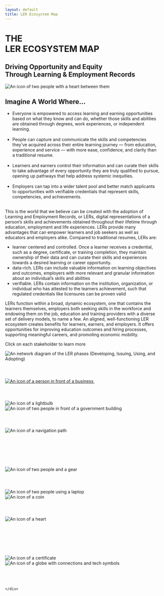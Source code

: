 ```yaml
---
layout: default
title: LER Ecosystem Map
---
```


<div class="container-fluid section-intro">
    <div class="row">
        <div class="col">

<h1 class="heading small">THE<br/> LER ECOSYSTEM MAP</h1>
<h2 class="sub-heading">Driving Opportunity and Equity<br/>
Through Learning &amp; Employment Records</h2>





<div class="body-text-small">

 <img src="https://assets-global.website-files.com/64e3ac967b3bf90d2587fa3c/64e3ac967b3bf90d2587fa5f_LER_support.svg" loading="lazy" alt="An icon of two people with a heart between them" class="imagine-image"/>

<h2 class="sub-heading imagine">Imagine A World Where...</h2>
			<ul role="list">
				<li class="body-text-medium">Everyone is empowered to access learning and earning opportunities based on what they know and can do, whether those skills and abilities are obtained through degrees, work experiences, or independent learning.<br/>‍</li>
				<li class="body-text-medium">People can capture and communicate the skills and competencies they’ve acquired across their entire learning journey — from education, experience and service — with more ease, confidence, and clarity than a traditional resume.<br/>‍</li>
				<li class="body-text-medium">Learners and earners control their information and can curate their skills to take advantage of every opportunity they are truly qualified to pursue, opening up pathways that help address systemic inequities.<br/>‍</li>
				<li class="body-text-medium">Employers can tap into a wider talent pool and better match applicants to opportunities with verifiable credentials that represent skills, competencies, and achievements.<br/>‍</li>
			</ul>

<p>This is the world that we believe can be created with the adoption of Learning and Employment Records, or LERs, digital representations of a person’s skills and achievements obtained throughout their lifetime through education, employment and life experiences. LERs provide many advantages that can empower learners and job seekers as well as educators and employers alike. Compared to traditional resumes, LERs are:

* learner centered and controlled. Once a learner receives a credential, such as a degree, certificate, or training completion, they maintain ownership of their data and can curate their skills and experiences towards a desired learning or career opportunity.
* data-rich. LERs can include valuable information on learning objectives and outcomes, employers with more relevant and granular information about an individual’s skills and abilities
* verifiable. LERs contain information on the institution, organization, or individual who has attested to the learners achievement, such that regulated credentials like licensures can be proven valid 


<p>LERs function within a broad, dynamic ecosystem, one that contains the learners themselves, employers both seeking skills in the workforce and endowing them on the job, education and training providers with a diverse set of delivery models, to name a few. An aligned, well-functioning LER ecosystem creates benefits for learners, earners, and employers. It offers opportunities for improving education outcomes and hiring processes, supporting meaningful careers, and promoting economic mobility.
	
	
 <span class="cta">Click on each stakeholder to learn more</span></p>
	
</div></div>
<div class="col">
<div class="w-100">
<div class="stakeholder-map">
					<img src="https://assets-global.website-files.com/64e3ac967b3bf90d2587fa3c/64e3ac967b3bf90d2587fa54_Group%2039.svg" loading="lazy" alt="An network diagram of the LER phases (Developing, Issuing, Using, and Adopting)" class="map-center-image"/>
					<div Map="ecosystem" Title="employers" data-w-id="3aab1c56-4d0d-3f57-4876-0e4fa2a6e9a5" class="stakeholder employers shift">
					<h4 style="opacity:0" class="nav-heading small">Employers</h4>
					<a href="/employers"><img src="https://assets-global.website-files.com/64e3ac967b3bf90d2587fa3c/64e3ac967b3bf90d2587fa52_Frame%204.svg" loading="lazy" alt="An icon of a person in front of a business" class="stakeholder-icon"/>
					<img src="https://assets-global.website-files.com/64e3ac967b3bf90d2587fa3c/64e3ac967b3bf90d2587fa44_Ellipse%2046.svg" loading="lazy" title="employers" alt="" class="icon-selected shift"/></a>
				</div>
				<div Map="ecosystem" Title="ler-solutions-providers" data-w-id="3aab1c56-4d0d-3f57-4876-0e4fa2a6e9aa" class="stakeholder solutions shift">
					<h4 style="opacity:0" class="nav-heading small">LER Solution Providers</h4>
					<img src="https://assets-global.website-files.com/64e3ac967b3bf90d2587fa3c/64e3ac967b3bf90d2587fa53_Frame%206.svg" loading="lazy" alt="An icon of a lightbulb" class="stakeholder-icon"/>
					<img src="https://assets-global.website-files.com/64e3ac967b3bf90d2587fa3c/64e3ac967b3bf90d2587fa44_Ellipse%2046.svg" loading="lazy" title="ler-solutions-providers" alt="" class="icon-selected shift"/>
				</div>
				<div Map="ecosystem" Title="governance" data-w-id="3aab1c56-4d0d-3f57-4876-0e4fa2a6e9af" class="stakeholder governance shift"><img src="https://assets-global.website-files.com/64e3ac967b3bf90d2587fa3c/64e3ac967b3bf90d2587fa4a_Frame%2011.svg" loading="lazy" alt="An icon of two people in front of a government building" class="stakeholder-icon"/>
					<h4 style="opacity:0" class="nav-heading small">Governance</h4>
					<img src="https://assets-global.website-files.com/64e3ac967b3bf90d2587fa3c/64e3ac967b3bf90d2587fa44_Ellipse%2046.svg" loading="lazy" title="governance" alt="" class="icon-selected"/>
				</div>
				<div Map="ecosystem" Title="career-navigators" data-w-id="3aab1c56-4d0d-3f57-4876-0e4fa2a6e9b4" class="stakeholder navigators shift">
					<img src="https://assets-global.website-files.com/64e3ac967b3bf90d2587fa3c/64e3ac967b3bf90d2587fa43_Frame%2012.svg" loading="lazy" alt="An icon of a navigation path" class="stakeholder-icon"/>
					<h4 style="opacity:0" class="nav-heading small">Career Navigators</h4>
					<img src="https://assets-global.website-files.com/64e3ac967b3bf90d2587fa3c/64e3ac967b3bf90d2587fa44_Ellipse%2046.svg" loading="lazy" title="career-navigators" alt="" class="icon-selected"/>
				</div>
				<div Map="ecosystem" Title="hr-systems" data-w-id="3aab1c56-4d0d-3f57-4876-0e4fa2a6e9b9" class="stakeholder hr shift">
					<h4 style="opacity:0" class="nav-heading small">HR Systems</h4>
					<img src="https://assets-global.website-files.com/64e3ac967b3bf90d2587fa3c/64e3ac967b3bf90d2587fa58_Frame%209.svg" loading="lazy" alt="An icon of two people and a gear" class="stakeholder-icon"/>
					<img src="https://assets-global.website-files.com/64e3ac967b3bf90d2587fa3c/64e3ac967b3bf90d2587fa44_Ellipse%2046.svg" loading="lazy" title="hr-systems" alt="" class="icon-selected shift"/>
				</div>
				<div Map="ecosystem" Title="learners-earners" data-w-id="3aab1c56-4d0d-3f57-4876-0e4fa2a6e9be" class="stakeholder learners shift">
					<h4 style="opacity:0" class="nav-heading small">Learners and Earners</h4>
					<img src="https://assets-global.website-files.com/64e3ac967b3bf90d2587fa3c/64e3ac967b3bf90d2587fa5d_Frame%203.svg" loading="lazy" alt="An icon of two people using a laptop" class="stakeholder-icon"/>
					<img src="https://assets-global.website-files.com/64e3ac967b3bf90d2587fa3c/64e3ac967b3bf90d2587fa44_Ellipse%2046.svg" loading="lazy" title="learners-earners" alt="" class="icon-selected shift"/>
				</div>
				<div Map="ecosystem" Title="funders" data-w-id="3aab1c56-4d0d-3f57-4876-0e4fa2a6e9c3" class="stakeholder funders shift">
					<img src="https://assets-global.website-files.com/64e3ac967b3bf90d2587fa3c/64e3ac967b3bf90d2587fa4b_Frame%2010.svg" loading="lazy" alt="An icon of a coin" class="stakeholder-icon"/>
					<h4 style="opacity:0" class="nav-heading small">Funders</h4>
					<img src="https://assets-global.website-files.com/64e3ac967b3bf90d2587fa3c/64e3ac967b3bf90d2587fa44_Ellipse%2046.svg" loading="lazy" title="funders" alt="" class="icon-selected"/>
				</div>
				<div Map="ecosystem" Title="supporting-systems" data-w-id="3aab1c56-4d0d-3f57-4876-0e4fa2a6e9c8" class="stakeholder supporting shift">
					<img src="https://assets-global.website-files.com/64e3ac967b3bf90d2587fa3c/64e3ac967b3bf90d2587fa48_Frame%208.svg" loading="lazy" alt="An icon of a heart" class="stakeholder-icon"/>
					<h4 style="opacity:0" class="nav-heading small">Supporting Systems</h4>
					<img src="https://assets-global.website-files.com/64e3ac967b3bf90d2587fa3c/64e3ac967b3bf90d2587fa44_Ellipse%2046.svg" loading="lazy" title="supporting-systems" alt="" class="icon-selected"/>
				</div>
				<div Map="ecosystem" Title="credentialing-organizations" data-w-id="3aab1c56-4d0d-3f57-4876-0e4fa2a6e9cd" class="stakeholder credentialing shift">
					<h4 style="opacity:0" class="nav-heading small">Credentialing Organizations</h4>
					<img src="https://assets-global.website-files.com/64e3ac967b3bf90d2587fa3c/64e3ac967b3bf90d2587fa4f_Frame%205.svg" loading="lazy" alt="An icon of a certificate" class="stakeholder-icon"/>
					<img src="https://assets-global.website-files.com/64e3ac967b3bf90d2587fa3c/64e3ac967b3bf90d2587fa44_Ellipse%2046.svg" loading="lazy" title="credentialing-organizations" alt="" class="icon-selected shift"/>
				</div>
				<div Map="ecosystem" Title="data-standards-bodies" data-w-id="3aab1c56-4d0d-3f57-4876-0e4fa2a6e9d2" class="stakeholder standards shift">
					<img src="https://assets-global.website-files.com/64e3ac967b3bf90d2587fa3c/64e3ac967b3bf90d2587fa56_Frame%207.svg" loading="lazy" alt="An icon of a globe with connections and tech symbols" class="stakeholder-icon"/>
					<h4 style="opacity:0" class="nav-heading small">Data Standards Bodies</h4>
					<img src="https://assets-global.website-files.com/64e3ac967b3bf90d2587fa3c/64e3ac967b3bf90d2587fa44_Ellipse%2046.svg" loading="lazy" title="data-standards-bodies" alt="" class="icon-selected"/>
				</div>
			</div>
		</div>

	</div>
</div>


